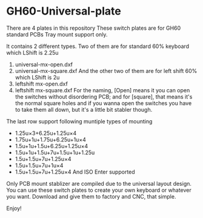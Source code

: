 # GH60-Universal-plate
There are 4 plates in this repository
These switch plates are for GH60 standard PCBs
Tray mount support only.

It contains 2 different types.
Two of them are for standard 60% keyboard which LShift is 2.25u
  1. universal-mx-open.dxf
  2. universal-mx-square.dxf
And the other two of them are for left shift 60% which LShift is 2u
  1. leftshift mx-open.dxf
  2. leftshift mx-square.dxf
For the naming, [Open] means it you can open the switches without disordering PCB; and for [square], that means it's the normal square holes and if you wanna open the switches you have to take them all down, but it's a little bit stabler though.

The last row support following muntiple types of mounting

  - 1.25u×3+6.25u+1.25u×4
  - 1.75u+1u+1.75u+6.25u+1u×4
  - 1.5u+1u+1.5u+6.25u+1.25u×4
  - 1.5u+1u+1.5u+7u+1.5u+1u+1.25u
  - 1.5u+1.5u+7u+1.25u×4
  - 1.5u+1.5u+7u+1u×4
  - 1.5u+1.5u+7u+1.25u×4
And ISO Enter supported

Only PCB mount stablizer are compiled due to the universal layout design.
You can use these switch plates to create your own keyboard or whatever you want. 
Download and give them to factory and CNC, that simple.

Enjoy!
